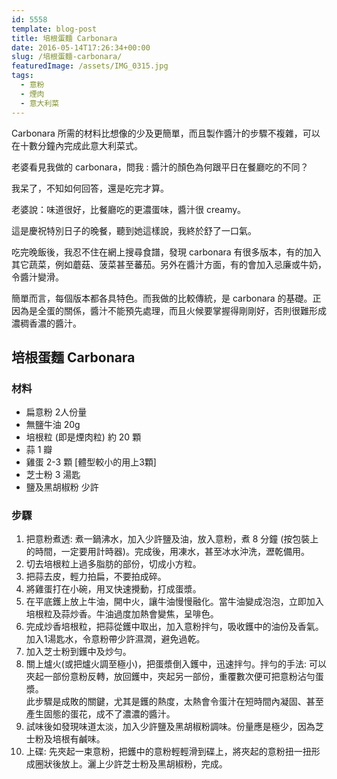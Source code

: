 ```yaml
---
id: 5558
template: blog-post
title: 培根蛋麵 Carbonara
date: 2016-05-14T17:26:34+00:00
slug: /培根蛋麵-carbonara/
featuredImage: /assets/IMG_0315.jpg
tags:
  - 意粉
  - 煙肉
  - 意大利菜
---
```

Carbonara 所需的材料比想像的少及更簡單，而且製作醬汁的步驟不複雜，可以在十數分鐘內完成此意大利菜式。

<!--more-->

老婆看見我做的 carbonara，問我 : 醬汁的顏色為何跟平日在餐廳吃的不同？

我呆了，不知如何回答，還是吃完才算。

老婆說：味道很好，比餐廳吃的更濃蛋味，醬汁很 creamy。

這是慶祝特別日子的晚餐，聽到她這樣說，我終於舒了一口氣。

吃完晚飯後，我忍不住在網上搜尋食譜，發現 carbonara 有很多版本，有的加入其它蔬菜，例如蘑菇、菠菜甚至蕃茄。另外在醬汁方面，有的會加入忌廉或牛奶，令醬汁變滑。

簡單而言，每個版本都各具特色。而我做的比較傳統，是 carbonara 的基礎。正因為是全蛋的關係，醬汁不能預先處理，而且火候要掌握得剛剛好，否則很難形成濃稠香濃的醬汁。

## 培根蛋麵 Carbonara

### 材料 

* 扁意粉 2人份量
* 無鹽牛油 20g
* 培根粒 (即是煙肉粒) 約 20 顆
* 蒜 1 瓣
* 雞蛋 2-3 顆 [體型較小的用上3顆]
* 芝士粉 3 湯匙
* 鹽及黑胡椒粉 少許

### 步驟 

1.   把意粉煮透: 煮一鍋沸水，加入少許鹽及油，放入意粉，煮 8 分鐘 (按包裝上的時間，一定要用計時器)。完成後，用凍水，甚至冰水沖洗，瀝乾備用。
2.   切去培根粒上過多脂肪的部份，切成小方粒。
3.   把蒜去皮，輕力拍扁，不要拍成碎。
4.   將雞蛋打在小碗，用叉快速攪動，打成蛋漿。
5.   在平底鑊上放上牛油，開中火，讓牛油慢慢融化。當牛油變成泡泡，立即加入培根粒及蒜炒香。牛油過度加熱會變焦，呈啡色。
6.   完成炒香培根粒，把蒜從鑊中取出，加入意粉拌勻，吸收鑊中的油份及香氣。加入1湯匙水，令意粉帶少許濕潤，避免過乾。
7.   加入芝士粉到鑊中及炒勻。
8.   關上爐火(或把爐火調至極小)，把蛋漿倒入鑊中，迅速拌勻。拌勻的手法: 可以夾起一部份意粉反轉，放回鑊中，夾起另一部份，重覆數次便可把意粉沾勻蛋漿。  
       此步驟是成敗的關鍵，尤其是鑊的熱度，太熱會令蛋汁在短時間內凝固、甚至產生固態的蛋花，成不了濃濃的醬汁。
9.   試味後如發現味道太淡，加入少許鹽及黑胡椒粉調味。份量應是極少，因為芝士粉及培根有鹹味。
10.   上碟: 先夾起一束意粉，把鑊中的意粉輕輕滑到碟上，將夾起的意粉扭一扭形成圈狀後放上。灑上少許芝士粉及黑胡椒粉，完成。